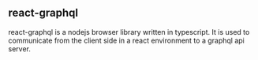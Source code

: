 react-graphql
--

react-graphql is a nodejs browser library written in typescript. 
It is used to communicate from the client side in a react environment to a graphql api server.